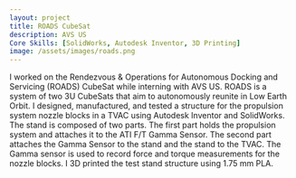 ```yaml
---
layout: project
title: ROADS CubeSat
description: AVS US
Core Skills: [SolidWorks, Autodesk Inventor, 3D Printing]
image: /assets/images/roads.png
---
```


I worked on the Rendezvous & Operations for Autonomous Docking and Servicing (ROADS) CubeSat while interning with AVS US. ROADS is a system of two 3U CubeSats that aim to autonomously reunite in Low Earth Orbit. I designed, manufactured, and tested a structure for the propulsion system nozzle blocks in a TVAC using Autodesk Inventor and SolidWorks. The stand is composed of two parts. The first part holds the propulsion system and attaches it to the ATI F/T Gamma Sensor. The second part attaches the Gamma Sensor to the stand and the stand to the TVAC. The Gamma sensor is used to record force and torque measurements for the nozzle blocks. I 3D printed the test stand structure using 1.75 mm PLA.


